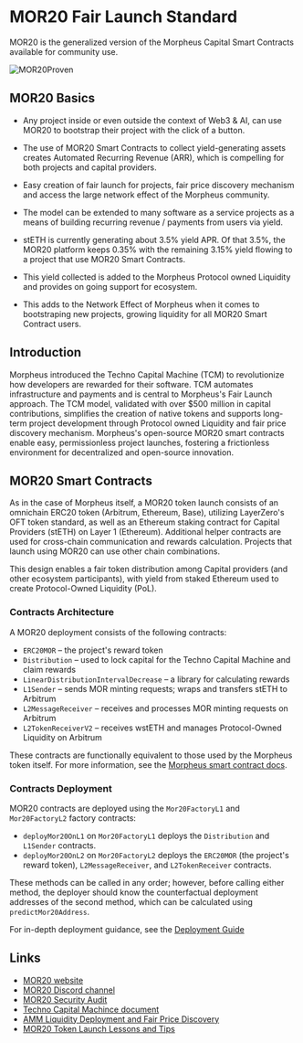 # MOR20 Fair Launch Standard
MOR20 is the generalized version of the Morpheus Capital Smart Contracts available for community use.

![MOR20Proven](https://github.com/MorpheusAIs/MOR20/assets/1563345/af6e09d7-b03b-491b-8b08-72b8d380eac2)

## MOR20 Basics
- Any project inside or even outside the context of Web3 & AI, can use MOR20 to bootstrap their project with the click of a button.
  
- The use of MOR20 Smart Contracts to collect yield-generating assets creates Automated Recurring Revenue (ARR), which is compelling for both projects and capital providers.
  
- Easy creation of fair launch for projects, fair price discovery mechanism and access the large network effect of the Morpheus community.
  
- The model can be extended to many software as a service projects as a means of building recurring revenue / payments from users via yield.
  
- stETH is currently generating about 3.5% yield APR. Of that 3.5%, the MOR20 platform keeps 0.35% with the remaining 3.15% yield flowing to a project that use MOR20 Smart Contracts.
  
- This yield collected is added to the Morpheus Protocol owned Liquidity and provides on going support for ecosystem.
  
- This adds to the Network Effect of Morpheus when it comes to bootstraping new projects, growing liquidity for all MOR20 Smart Contract users.

## Introduction
Morpheus introduced the Techno Capital Machine (TCM) to revolutionize how developers are rewarded for their software. TCM automates infrastructure and payments and is central to Morpheus's Fair Launch approach. The TCM model, validated with over $500 million in capital contributions, simplifies the creation of native tokens and supports long-term project development through Protocol owned Liquidity and fair price discovery mechanism. Morpheus's open-source MOR20 smart contracts enable easy, permissionless project launches, fostering a frictionless environment for decentralized and open-source innovation.


## MOR20 Smart Contracts
As in the case of Morpheus itself, a MOR20 token launch consists of an omnichain ERC20 token (Arbitrum, Ethereum, Base), utilizing LayerZero's OFT token standard, as well as an Ethereum staking contract for Capital Providers (stETH) on Layer 1 (Ethereum). Additional helper contracts are used for cross-chain communication and rewards calculation. Projects that launch using MOR20 can use other chain combinations.

This design enables a fair token distribution among Capital providers (and other ecosystem participants), with yield from staked Ethereum used to create Protocol-Owned Liquidity (PoL).


### Contracts Architecture
A MOR20 deployment consists of the following contracts:

* `ERC20MOR` – the project's reward token
* `Distribution` – used to lock capital for the Techno Capital Machine and claim rewards
* `LinearDistributionIntervalDecrease` – a library for calculating rewards
* `L1Sender` – sends MOR minting requests; wraps and transfers stETH to Arbitrum
* `L2MessageReceiver` – receives and processes MOR minting requests on Arbitrum
* `L2TokenReceiverV2` – receives wstETH and manages Protocol-Owned Liquidity on Arbitrum

These contracts are functionally equivalent to those used by the Morpheus token itself. For more information, see the [Morpheus smart contract docs](https://github.com/MorpheusAIs/Docs/blob/main/Smart%20Contracts/Overview.md).

### Contracts Deployment
MOR20 contracts are deployed using the `Mor20FactoryL1` and `Mor20FactoryL2` factory contracts:

* `deployMor20OnL1` on `Mor20FactoryL1` deploys the `Distribution` and `L1Sender` contracts.
* `deployMor20OnL2` on `Mor20FactoryL2` deploys the `ERC20MOR` (the project's reward token), `L2MessageReceiver`, and `L2TokenReceiver` contracts.

These methods can be called in any order; however, before calling either method, the deployer should know the counterfactual deployment addresses of the second method, which can be calculated using `predictMor20Address`.

For in-depth deployment guidance, see the [Deployment Guide](/Deployment%20Guide.md)


## Links
- [MOR20 website](https://mor.org/MOR20)
- [MOR20 Discord channel](https://discord.com/channels/1151741790408429580/1228219372317966409)
- [MOR20 Security Audit](https://github.com/user-attachments/files/15831583/MOR20-audit-final.pdf)
- [Techno Capital Machince document](https://github.com/MorpheusAIs/Docs/blob/main/!KEYDOCS%20README%20FIRST!/Capital%20Providers%2C%20MOR20%2C%20TCM/Techno%20Capital%20Machine%20(TCM).md)
- [AMM Liquidity Deployment and Fair Price Discovery](https://github.com/MorpheusAIs/Docs/blob/main/!KEYDOCS%20README%20FIRST!/Capital%20Providers%2C%20MOR20%2C%20TCM/Phased%20AMM%20Deployment%20and%20Fair%20Price%20Discovery.md) 
- [MOR20 Token Launch Lessons and Tips](https://github.com/MorpheusAIs/Docs/blob/main/!KEYDOCS%20README%20FIRST!/Capital%20Providers%2C%20MOR20%2C%20TCM/MOR20%20Token%20Launch%20Guide%2C%20Lessons%20and%20Tips.md)


